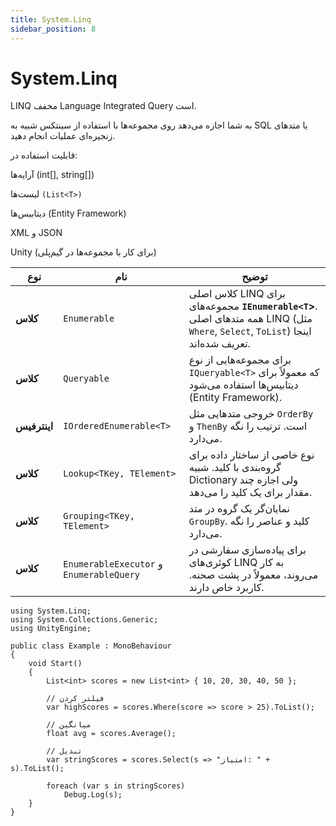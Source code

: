 ```yaml
---
title: System.Linq
sidebar_position: 8
---
```


# System.Linq

LINQ مخفف Language Integrated Query است.

به شما اجازه می‌دهد روی مجموعه‌ها با استفاده از سینتکس شبیه به SQL یا متدهای زنجیره‌ای عملیات انجام دهید.

قابلیت استفاده در:

آرایه‌ها (int[], string[])

لیست‌ها `(List<T>)`

دیتابیس‌ها (Entity Framework)

XML و JSON

Unity (برای کار با مجموعه‌ها در گیم‌پلی)


| نوع          | نام                                      | توضیح                                                                                                                          |
| ------------ | ---------------------------------------- | ------------------------------------------------------------------------------------------------------------------------------ |
| **کلاس**     | `Enumerable`                             | کلاس اصلی LINQ برای مجموعه‌های **`IEnumerable<T`>**. همه متدهای اصلی LINQ (مثل `Where`, `Select`, `ToList`) اینجا تعریف شده‌اند. |
| **کلاس**     | `Queryable`                              | برای مجموعه‌هایی از نوع `IQueryable<T>` که معمولاً برای دیتابیس‌ها استفاده می‌شود (Entity Framework).                          |
| **اینترفیس** | `IOrderedEnumerable<T>`                  | خروجی متدهایی مثل `OrderBy` و `ThenBy` است. ترتیب را نگه می‌دارد.                                                              |
| **کلاس**     | `Lookup<TKey, TElement>`                 | نوع خاصی از ساختار داده برای گروه‌بندی با کلید. شبیه Dictionary ولی اجازه چند مقدار برای یک کلید را می‌دهد.                    |
| **کلاس**     | `Grouping<TKey, TElement>`               | نمایان‌گر یک گروه در متد `GroupBy`. کلید و عناصر را نگه می‌دارد.                                                               |
| **کلاس**     | `EnumerableExecutor` و `EnumerableQuery` | برای پیاده‌سازی سفارشی در کوئری‌های LINQ به کار می‌روند، معمولاً در پشت صحنه. کاربرد خاص دارند.                                |


```
using System.Linq;
using System.Collections.Generic;
using UnityEngine;

public class Example : MonoBehaviour
{
    void Start()
    {
        List<int> scores = new List<int> { 10, 20, 30, 40, 50 };

        // فیلتر کردن
        var highScores = scores.Where(score => score > 25).ToList();

        // میانگین
        float avg = scores.Average();

        // تبدیل
        var stringScores = scores.Select(s => "امتیاز: " + s).ToList();

        foreach (var s in stringScores)
            Debug.Log(s);
    }
}


```